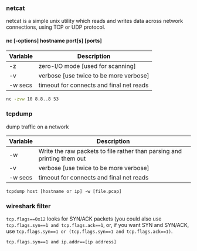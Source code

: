 ### netcat 
netcat is a simple unix utility which reads and writes data across network connections, using TCP or UDP protocol.
#### nc \[-options\] hostname port\[s\] \[ports\] 

| Variable | Description |
| ------ | ------ |
| -z | zero-I/O mode \[used for scanning\] |
| -v | verbose \[use twice to be more verbose\] |
| -w secs | timeout for connects and final net reads |

```sh
nc -zvw 10 8.8..8 53 
```
### tcpdump 
dump traffic on a network

| Variable | Description |
| ------ | ------ |
| -w | Write the raw packets to file rather than parsing and printing them out |
| -v | verbose \[use twice to be more verbose\] |
| -w secs | timeout for connects and final net reads |
    
    tcpdump host [hostname or ip] -w [file.pcap]
  
### wireshark filter
`tcp.flags==0x12` looks for SYN/ACK packets (you could also use `tcp.flags.syn==1 and tcp.flags.ack==1`, or, if you want SYN and SYN/ACK, use `tcp.flags.syn==1 or (tcp.flags.syn==1 and tcp.flags.ack==1)`.

    tcp.flags.syn==1 and ip.addr==[ip address]
